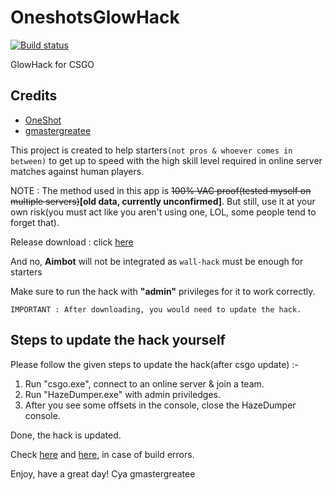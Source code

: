 # OneshotsGlowHack

[![Build status](https://ci.appveyor.com/api/projects/status/enmj9qcsp5lp7h84?svg=true)](https://ci.appveyor.com/project/gmastergreatee/oneshotsglowhack)

GlowHack for CSGO

## Credits
- [OneShot](https://github.com/OneshotGH)
- [gmastergreatee](https://github.com/gmastergreatee)

This project is created to help starters`(not pros & whoever comes in between)` to get up to speed with the high skill level required in online server matches against human players.

NOTE : The method used in this app is ~~100% VAC proof(tested myself on multiple servers)~~__[old data, currently unconfirmed]__.
But still, use it at your own risk(you must act like you aren't using one, LOL, some people tend to forget that).

Release download : click [here](https://ci.appveyor.com/project/gmastergreatee/oneshotsglowhack/build/artifacts)

And no, __Aimbot__ will not be integrated as `wall-hack` must be enough for starters

Make sure to run the hack with __"admin"__ privileges for it to work correctly.

```
IMPORTANT : After downloading, you would need to update the hack.
```

## Steps to update the hack yourself

Please follow the given steps to update the hack(after csgo update) :-

1. Run "csgo.exe", connect to an online server & join a team.
2. Run "HazeDumper.exe" with admin priviledges.
3. After you see some offsets in the console, close the HazeDumper console.

Done, the hack is updated.

Check [here](https://github.com/gmastergreatee/OneshotsGlowHack/issues/2#issuecomment-355546809) and [here](https://github.com/gmastergreatee/OneshotsGlowHack/issues/4#issuecomment-393759534), in case of build errors.

Enjoy, have a great day!
Cya
gmastergreatee
